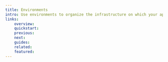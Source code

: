 ```yaml
---
title: Environments
intro: Use environments to organize the infrastructure on which your application will run, provision new cloud resources, manage operating system resources, network configuration and have fine grained control of your application deployments.
links:
    overview:
    quickstart:
    previous:
    next:
    guides:
    related:
    featured:
---
```

